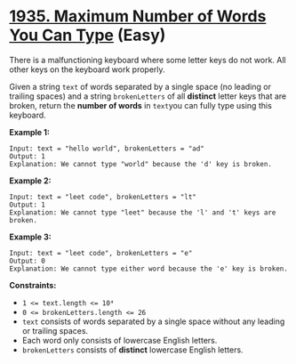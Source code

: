 # [1935. Maximum Number of Words You Can Type][link] (Easy)

[link]: https://leetcode.com/problems/maximum-number-of-words-you-can-type/

There is a malfunctioning keyboard where some letter keys do not work. All other keys on the
keyboard work properly.

Given a string `text` of words separated by a single space (no leading or trailing spaces) and a
string `brokenLetters` of all **distinct** letter keys that are broken, return the **number of
words** in `text`you can fully type using this keyboard.

**Example 1:**

```
Input: text = "hello world", brokenLetters = "ad"
Output: 1
Explanation: We cannot type "world" because the 'd' key is broken.
```

**Example 2:**

```
Input: text = "leet code", brokenLetters = "lt"
Output: 1
Explanation: We cannot type "leet" because the 'l' and 't' keys are broken.
```

**Example 3:**

```
Input: text = "leet code", brokenLetters = "e"
Output: 0
Explanation: We cannot type either word because the 'e' key is broken.
```

**Constraints:**

- `1 <= text.length <= 10⁴`
- `0 <= brokenLetters.length <= 26`
- `text` consists of words separated by a single space without any leading or trailing spaces.
- Each word only consists of lowercase English letters.
- `brokenLetters` consists of **distinct** lowercase English letters.

